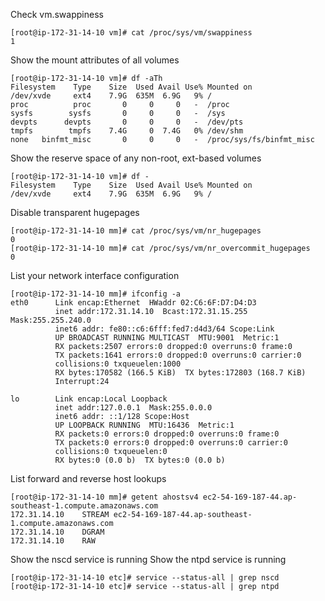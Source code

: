 Check vm.swappiness
```
[root@ip-172-31-14-10 vm]# cat /proc/sys/vm/swappiness
1
```

Show the mount attributes of all volumes
```
[root@ip-172-31-14-10 vm]# df -aTh
Filesystem    Type    Size  Used Avail Use% Mounted on
/dev/xvde     ext4    7.9G  635M  6.9G   9% /
proc          proc       0     0     0   -  /proc
sysfs        sysfs       0     0     0   -  /sys
devpts      devpts       0     0     0   -  /dev/pts
tmpfs        tmpfs    7.4G     0  7.4G   0% /dev/shm
none   binfmt_misc       0     0     0   -  /proc/sys/fs/binfmt_misc
```

Show the reserve space of any non-root, ext-based volumes
```
[root@ip-172-31-14-10 vm]# df -
Filesystem    Type    Size  Used Avail Use% Mounted on
/dev/xvde     ext4    7.9G  635M  6.9G   9% /
```

Disable transparent hugepages
```
[root@ip-172-31-14-10 mm]# cat /proc/sys/vm/nr_hugepages
0
[root@ip-172-31-14-10 mm]# cat /proc/sys/vm/nr_overcommit_hugepages
0
```


List your network interface configuration
```
[root@ip-172-31-14-10 mm]# ifconfig -a
eth0      Link encap:Ethernet  HWaddr 02:C6:6F:D7:D4:D3
          inet addr:172.31.14.10  Bcast:172.31.15.255  Mask:255.255.240.0
          inet6 addr: fe80::c6:6fff:fed7:d4d3/64 Scope:Link
          UP BROADCAST RUNNING MULTICAST  MTU:9001  Metric:1
          RX packets:2507 errors:0 dropped:0 overruns:0 frame:0
          TX packets:1641 errors:0 dropped:0 overruns:0 carrier:0
          collisions:0 txqueuelen:1000
          RX bytes:170582 (166.5 KiB)  TX bytes:172803 (168.7 KiB)
          Interrupt:24

lo        Link encap:Local Loopback
          inet addr:127.0.0.1  Mask:255.0.0.0
          inet6 addr: ::1/128 Scope:Host
          UP LOOPBACK RUNNING  MTU:16436  Metric:1
          RX packets:0 errors:0 dropped:0 overruns:0 frame:0
          TX packets:0 errors:0 dropped:0 overruns:0 carrier:0
          collisions:0 txqueuelen:0
          RX bytes:0 (0.0 b)  TX bytes:0 (0.0 b)
```


List forward and reverse host lookups 
```
[root@ip-172-31-14-10 mm]# getent ahostsv4 ec2-54-169-187-44.ap-southeast-1.compute.amazonaws.com
172.31.14.10    STREAM ec2-54-169-187-44.ap-southeast-1.compute.amazonaws.com
172.31.14.10    DGRAM
172.31.14.10    RAW
```

Show the nscd service is running
Show the ntpd service is running
```
[root@ip-172-31-14-10 etc]# service --status-all | grep nscd
[root@ip-172-31-14-10 etc]# service --status-all | grep ntpd
```
